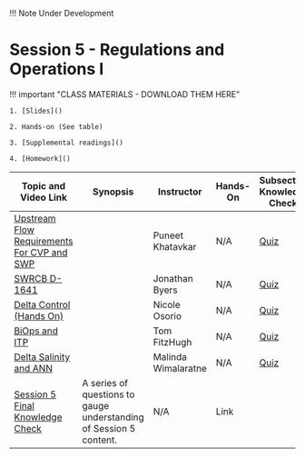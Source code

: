 !!! Note
    Under Development

# Session 5 - Regulations and Operations I

!!! important "CLASS MATERIALS - DOWNLOAD THEM HERE"
   
    1. [Slides]()

    2. Hands-on (See table)

    3. [Supplemental readings]()

    4. [Homework]()


| Topic and Video Link | Synopsis | Instructor |Hands-On | Subsection Knowledge Check  | 
| --- | --- | --- | --- | --- |
| [Upstream Flow Requirements For CVP and SWP]()  |   | Puneet Khatavkar | N/A | [Quiz]() |
| [SWRCB D-1641]()  |   | Jonathan Byers | N/A | [Quiz]() |
| [Delta Control (Hands On)]()  |   | Nicole Osorio | N/A | [Quiz]() |
| [BiOps and ITP]()  |   | Tom FitzHugh | N/A | [Quiz]() |
| [Delta Salinity and ANN]()  |   | Malinda Wimalaratne | N/A | [Quiz]() |
| [Session 5 Final Knowledge Check]() | A series of questions to gauge understanding of Session 5 content.  | N/A | Link |

